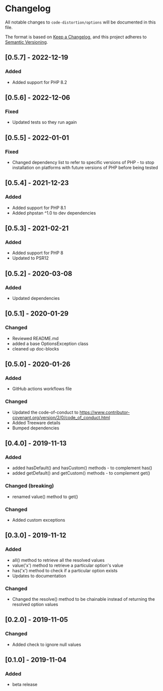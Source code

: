 # Changelog

All notable changes to `code-distortion/options` will be documented in this file.

The format is based on [Keep a Changelog](https://keepachangelog.com/en/1.0.0/), and this project adheres to [Semantic Versioning](https://semver.org/spec/v2.0.0.html).



## [0.5.7] - 2022-12-19

### Added
- Added support for PHP 8.2



## [0.5.6] - 2022-12-06

### Fixed
- Updated tests so they run again



## [0.5.5] - 2022-01-01

### Fixed
- Changed dependency list to refer to specific versions of PHP - to stop installation on platforms with future versions of PHP before being tested



## [0.5.4] - 2021-12-23

### Added
- Added support for PHP 8.1
- Added phpstan ^1.0 to dev dependencies



## [0.5.3] - 2021-02-21

### Added
- Added support for PHP 8
- Updated to PSR12



## [0.5.2] - 2020-03-08

### Added
- Updated dependencies



## [0.5.1] - 2020-01-29

### Changed
- Reviewed README.md
- added a base OptionsException class
- cleaned up doc-blocks



## [0.5.0] - 2020-01-26

### Added
- GitHub actions workflows file

### Changed
- Updated the code-of-conduct to https://www.contributor-covenant.org/version/2/0/code_of_conduct.html
- Added Treeware details
- Bumped dependencies



## [0.4.0] - 2019-11-13

### Added
- added hasDefault() and hasCustom() methods - to complement has()
- added getDefault() and getCustom() methods - to complement get()

### Changed (breaking)
- renamed value() method to get()

### Changed
- Added custom exceptions



## [0.3.0] - 2019-11-12

### Added
- all() method to retrieve all the resolved values
- value('x') method to retrieve a particular option's value
- has('x') method to check if a particular option exists
- Updates to documentation

### Changed
- Changed the resolve() method to be chainable instead of returning the resolved option values



## [0.2.0] - 2019-11-05

### Changed
- Added check to ignore null values



## [0.1.0] - 2019-11-04

### Added
- beta release
